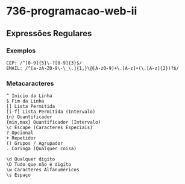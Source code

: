 # 736-programacao-web-ii

## Expressões Regulares

### Exemplos
```
CEP: /^[0-9]{5}\-?[0-9]{3}$/ 
EMAIL: /^[a-zA-Z0-9\-\_\.]{1,}\@[A-z0-9]+\.[A-z]+(\.[A-z]{2})?$/ 
```

### Metacaracteres

```
^ Inicio da Linha
$ Fim da Linha
[] Lista Permitida
[i-f] Lista Permitida (Intervalo)
{n} Quantificador
{min,max} Quantificador (Intervalo)
\c Escape (Caracteres Especiais)
? Opcional
+ Repetidor
() Grupos / Agrupador
. Coringa (Qualquer coisa)

\d Qualquer dígito
\D Tudo que não é digito
\w Caracteres Alfanuméricos
\s Espaço
```
